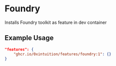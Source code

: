 
# Foundry

Installs Foundry toolkit as feature in dev container

## Example Usage

```json
"features": {
    "ghcr.io/0xintuition/features/foundry:1": {}
}
```

